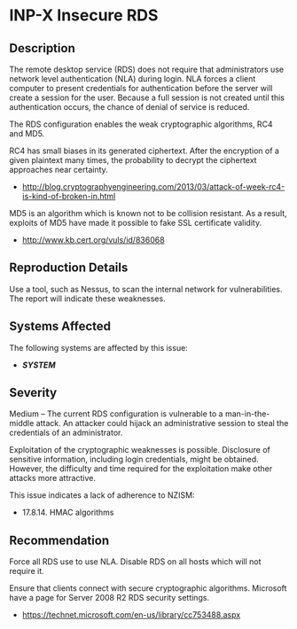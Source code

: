 INP-X Insecure RDS
==================

Description
-----------
The remote desktop service (RDS) does not require that administrators use network level authentication (NLA) during login. NLA forces a client computer to present credentials for authentication before the server will create a session for the user. Because a full session is not created until this authentication occurs, the chance of denial of service is reduced.

The RDS configuration enables the weak cryptographic algorithms, RC4 and MD5.

RC4 has small biases in its generated ciphertext. After the encryption of a given plaintext many times, the probability to decrypt the ciphertext approaches near certainty.
  * http://blog.cryptographyengineering.com/2013/03/attack-of-week-rc4-is-kind-of-broken-in.html

MD5 is an algorithm which is known not to be collision resistant. As a result, exploits of MD5 have made it possible to fake SSL certificate validity.
  * http://www.kb.cert.org/vuls/id/836068

Reproduction Details
--------------------
Use a tool, such as Nessus, to scan the internal network for vulnerabilities. The report will indicate these weaknesses.

Systems Affected
----------------
The following systems are affected by this issue:
  * ***SYSTEM***

Severity
--------
Medium – The current RDS configuration is vulnerable to a man-in-the-middle attack. An attacker could hijack an administrative session to steal the credentials of an administrator.

Exploitation of the cryptographic weaknesses is possible. Disclosure of sensitive information, including login credentials, might be obtained. However, the difficulty and time required for the exploitation make other attacks more attractive.

This issue indicates a lack of adherence to NZISM:
  * 17.8.14. HMAC algorithms

Recommendation
--------------
Force all RDS use to use NLA. Disable RDS on all hosts which will not require it.

Ensure that clients connect with secure cryptographic algorithms. Microsoft have a page for Server 2008 R2 RDS security settings.
  * https://technet.microsoft.com/en-us/library/cc753488.aspx
